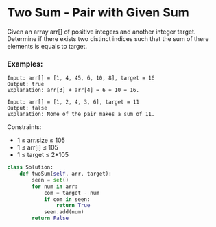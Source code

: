 # Two Sum - Pair with Given Sum

Given an array arr[] of positive integers and another integer target. Determine if there exists two distinct indices such that the sum of there elements is equals to target.

### Examples:
```
Input: arr[] = [1, 4, 45, 6, 10, 8], target = 16
Output: true
Explanation: arr[3] + arr[4] = 6 + 10 = 16.
```

```
Input: arr[] = [1, 2, 4, 3, 6], target = 11
Output: false
Explanation: None of the pair makes a sum of 11.
```
Constraints:
 - 1 ≤ arr.size ≤ 105
 - 1 ≤ arr[i] ≤ 105
 - 1 ≤ target ≤ 2*105

```py
class Solution:
	def twoSum(self, arr, target):
	    seen = set()
	    for num in arr:
	        com = target - num
	        if com in seen:
	            return True
	        seen.add(num)
	    return False
```
